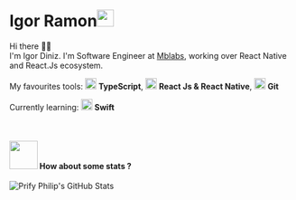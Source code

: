 # Igor Ramon<img src="https://github.com/TheDudeThatCode/TheDudeThatCode/blob/master/Assets/wave.gif" width="30px">

Hi there 👋🏻  
I'm Igor Diniz. I'm Software Engineer at [Mblabs](https://mblabs.com.br/), working over React Native and React.Js ecosystem.

My favourites tools: <img src="https://i.ibb.co/PZ2XZgr/ts.png" width="20"/> <b>TypeScript</b>, <img src="https://i.ibb.co/4RHMmLQ/react.png" width="20"/> <b>React Js & React Native</b>,  <img src="https://git-scm.com/images/logos/downloads/Git-Icon-1788C.png" width="20"/> <b>Git</b>


Currently learning: <img src="https://upload.wikimedia.org/wikipedia/commons/7/74/Kotlin_Icon.png](https://cdn-icons-png.flaticon.com/512/5968/5968371.png](https://cdn-icons-png.flaticon.com/512/732/732250.png" width="20"/> <b>Swift</b>

<br>

#### <img src="https://media.giphy.com/media/VgCDAzcKvsR6OM0uWg/giphy.gif" width="50"> How about some stats ?
![Prify Philip's GitHub Stats](https://github-readme-stats.vercel.app/api?username=igorrmon&hide=["stars"]&show_icons=true)
